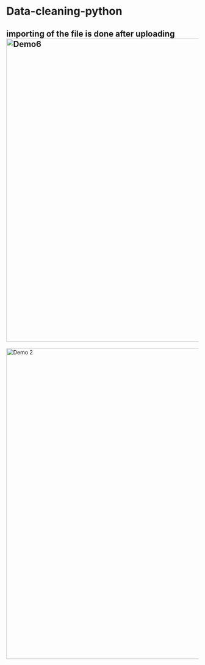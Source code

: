 # Data-cleaning-python
## importing of the file is done after uploading <img width="795" alt="Demo6" src="https://github.com/blackcoffe69/Data-cleaning-python/assets/154302970/5977ad43-7f58-441a-b9e2-9588ef25d5ac">
<img width="815" alt="Demo 2" src="https://github.com/blackcoffe69/Data-cleaning-python/assets/154302970/0ff1029f-4417-4fb4-ba8f-8666b11f9ac5">
